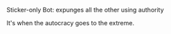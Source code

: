 Sticker-only Bot: expunges all the other using authority

It's when the autocracy goes to the extreme.
